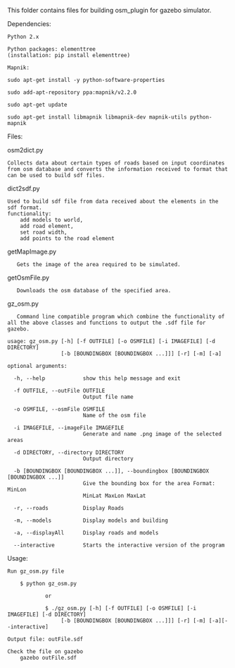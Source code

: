 This folder contains files for building osm_plugin for gazebo simulator.

Dependencies:

	Python 2.x

	Python packages: elementtree
	(installation: pip install elementtree)

	Mapnik:

	sudo apt-get install -y python-software-properties

	sudo add-apt-repository ppa:mapnik/v2.2.0

	sudo apt-get update

	sudo apt-get install libmapnik libmapnik-dev mapnik-utils python-mapnik


Files:


osm2dict.py

	Collects data about certain types of roads based on input coordinates from osm database and converts the information received to format that can be used to build sdf files.

dict2sdf.py

	Used to build sdf file from data received about the elements in the sdf format. 
	functionality: 
		add models to world, 
		add road element, 
		set road width, 
		add points to the road element

getMapImage.py

       Gets the image of the area required to be simulated.
       
getOsmFile.py

       Downloads the osm database of the specified area.

gz_osm.py

       Command line compatible program which combine the functionality of all the above classes and functions to output the .sdf file for gazebo. 

	usage: gz_osm.py [-h] [-f OUTFILE] [-o OSMFILE] [-i IMAGEFILE] [-d DIRECTORY]
	                 [-b [BOUNDINGBOX [BOUNDINGBOX ...]]] [-r] [-m] [-a]
	
	optional arguments:

	  -h, --help            show this help message and exit

	  -f OUTFILE, --outFile OUTFILE
	                        Output file name

	  -o OSMFILE, --osmFile OSMFILE
	                        Name of the osm file

	  -i IMAGEFILE, --imageFile IMAGEFILE
	                        Generate and name .png image of the selected areas

	  -d DIRECTORY, --directory DIRECTORY
	                        Output directory

	  -b [BOUNDINGBOX [BOUNDINGBOX ...]], --boundingbox [BOUNDINGBOX [BOUNDINGBOX ...]]
	                        Give the bounding box for the area Format: MinLon
	                        MinLat MaxLon MaxLat

	  -r, --roads           Display Roads

	  -m, --models          Display models and building

	  -a, --displayAll      Display roads and models

	  --interactive         Starts the interactive version of the program

Usage:

	Run gz_osm.py file

		$ python gz_osm.py 

                or 

                $ ./gz_osm.py [-h] [-f OUTFILE] [-o OSMFILE] [-i IMAGEFILE] [-d DIRECTORY]
	                 [-b [BOUNDINGBOX [BOUNDINGBOX ...]]] [-r] [-m] [-a][--interactive]
	
	Output file: outFile.sdf

	Check the file on gazebo
		gazebo outFile.sdf

